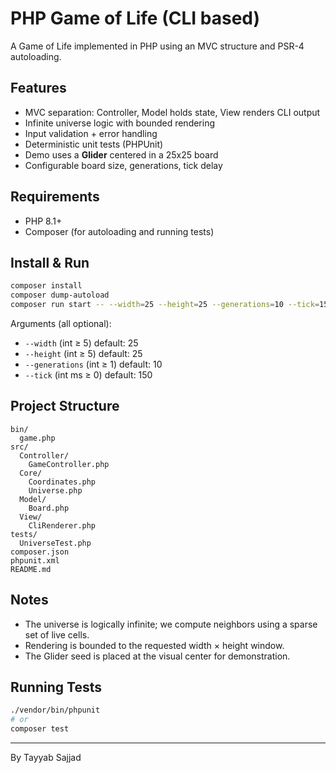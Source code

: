 
# PHP Game of Life (CLI based)

A Game of Life implemented in PHP using an MVC structure and PSR-4 autoloading.

## Features

- MVC separation: Controller, Model holds state, View renders CLI output
- Infinite universe logic with bounded rendering
- Input validation + error handling
- Deterministic unit tests (PHPUnit)
- Demo uses a **Glider** centered in a 25x25 board
- Configurable board size, generations, tick delay

## Requirements

- PHP 8.1+
- Composer (for autoloading and running tests)

## Install & Run

```bash
composer install
composer dump-autoload
composer run start -- --width=25 --height=25 --generations=10 --tick=150
```

Arguments (all optional):

- `--width` (int ≥ 5) default: 25
- `--height` (int ≥ 5) default: 25
- `--generations` (int ≥ 1) default: 10
- `--tick` (int ms ≥ 0) default: 150

## Project Structure

```
bin/
  game.php
src/
  Controller/
    GameController.php
  Core/
    Coordinates.php
    Universe.php
  Model/
    Board.php
  View/
    CliRenderer.php
tests/
  UniverseTest.php
composer.json
phpunit.xml
README.md
```

## Notes

- The universe is logically infinite; we compute neighbors using a sparse set of live cells.
- Rendering is bounded to the requested width × height window.
- The Glider seed is placed at the visual center for demonstration.

## Running Tests

```bash
./vendor/bin/phpunit
# or
composer test
```

---
By Tayyab Sajjad
